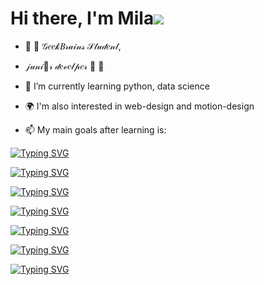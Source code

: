 # Hi there, I'm Mila![](https://github.com/blackcater/blackcater/raw/main/images/Hi.gif) 
- 🍇  🎀 𝒢𝑒𝑒𝓀𝐵𝓇𝒶𝒾𝓃𝓈 𝒮𝓉𝓊𝒹𝑒𝓃𝓉, 
- 𝒿𝓊𝓃𝒾💙𝓇 𝒹𝑒𝓋𝑒𝓁𝓅𝑒𝓇  🎀  🍇

- 📝 I’m currently learning python, data science 
- 🌍 I'm also interested in web-design and motion-design
- 📫 My main goals after learning is:

[![Typing SVG](https://readme-typing-svg.herokuapp.com?font=Fira+Code&pause=1000&width=435&lines=Become+a+python+developer)](https://git.io/typing-svg)


[![Typing SVG](https://readme-typing-svg.herokuapp.com?font=Fira+Code&pause=1000&width=435&lines=Take+part+in+many+developing+project%2C+including+international+projects)](https://git.io/typing-svg)


[![Typing SVG](https://readme-typing-svg.herokuapp.com?font=Fira+Code&pause=1000&width=435&lines=Create+own+web-site)](https://git.io/typing-svg)



[![Typing SVG](https://readme-typing-svg.herokuapp.com?font=Fira+Code&pause=1000&width=435&lines=Find+a+well-paid+job+in+IT)](https://git.io/typing-svg)



[![Typing SVG](https://readme-typing-svg.herokuapp.com?font=Fira+Code&pause=1000&width=435&lines=Work+in+big+and+international+company)](https://git.io/typing-svg)



[![Typing SVG](https://readme-typing-svg.herokuapp.com?font=Fira+Code&pause=1000&width=435&lines=Take+part+in+projects+with+artificial+intelligence)](https://git.io/typing-svg)



[![Typing SVG](https://readme-typing-svg.herokuapp.com?font=Fira+Code&pause=1000&width=435&lines=Create+my+robot+to+clean+my+flat)](https://git.io/typing-svg)